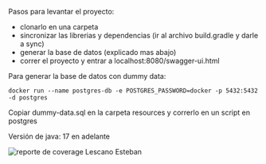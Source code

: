 Pasos para levantar el proyecto:

- clonarlo en una carpeta
- sincronizar las librerias y dependencias (ir al archivo build.gradle y darle a sync)
- generar la base de datos (explicado mas abajo)
- correr el proyecto y entrar a localhost:8080/swagger-ui.html 

Para generar la base de datos con dummy data:

```
docker run --name postgres-db -e POSTGRES_PASSWORD=docker -p 5432:5432 -d postgres 
```
Copiar dummy-data.sql en la carpeta resources y correrlo en un script en postgres

Versión de java: 17 en adelante

![reporte de coverage Lescano Esteban](https://github.com/user-attachments/assets/4081b61b-82a0-4cf4-866f-96bc1e663549)
